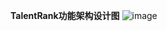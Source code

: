 **TalentRank功能架构设计图**
![image](https://github.com/user-attachments/assets/a3c92f03-c6c4-42d2-9df3-8b94cd695b58)
